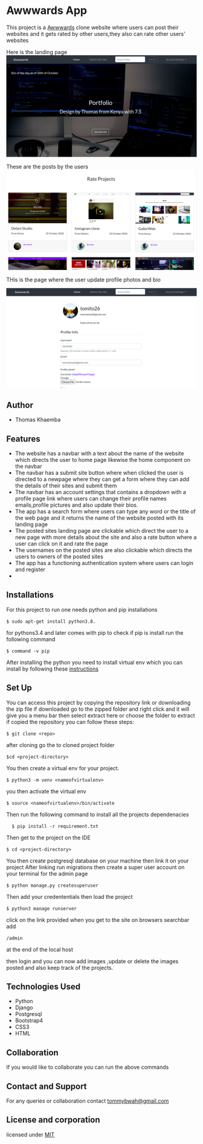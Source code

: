 
# Awwwards App
This  project is a [Awwwards](https://awwwards26.herokuapp.com/) clone website where users can  post their websites and it gets rated by other users,they also can rate other users' websites

Here is the landing page
![landing page](landingpage.png)

These are the posts by the users
![websites](websites.png)

THis is the page where the user update profile photos and bio

![Update profile](updateprofile.png)
 
## Author
* Thomas Khaemba 

## Features
* The website has a navbar  with  a text about the name of the website which directs the user to home page likewise the home component on the navbar
* The navbar has a submit site button where when clicked the user is directed to a newpage where they can get a form where they can add the details of their sites and submit them 
* The navbar has an account settings that contains  a dropdown with a profile page link where users can change their profile names emails,profile pictures and also update their bios.
* The app has a search form where users can type any word or the title of the web page and it returns the  name of the website posted with its landing page
* The posted sites landing page are clickable which direct the user to  a new page with more details about the site and also a rate button where a user can click on it and rate the page
* The usernames on the posted sites are also clickable which directs the users to owners of the posted sites
* The app has a functioning authentication system where users can login  and register
* 

## Installations 
For this project to run one needs python  and pip installations

```
$ sudo apt-get install python3.8.
```
for pythons3.4 and later comes with pip  to check if pip is install run the following command
```
$ command -v pip
```
After installing the python you need to install virtual env which you can install by following  these [instructions](https://packaging.python.org/guides/installing-using-pip-and-virtual-environments/)

## Set Up
You can access this project by copying the  repository link or downloading the zip file
if downloaded go to the  zipped folder  and right click and it will give you a menu bar then select extract here or choose the folder to extract
 if copied the repository you can follow these steps:

 ```
 $ git clone <repo>
 ````
  after cloning go the to cloned project folder

  ```
  $cd <project-directory>
  ```
  You then create a virtual env for your project.
  ```
  $ python3 -m venv <nameofvirtualenv>
  ```
  you then activate the virtual env
  ```
  $ source <nameofvirtualenv>/bin/activate
  ```
  Then run the following command to install all the projects dependenacies
```
  $ pip install -r requirement.txt
```
Then get to the project on the IDE
```
$ cd <project-directory>
```
 You then create postgresql database on your machine then link it on your project
After linking run migrations  then create a super user account on your terminal for the admin page
```
$ python manage.py createsuperuser
```
Then add your credententials then load the project
```
$ python3 manage runserver
````
click on the link provided when you get to the site  on browsers searchbar   add  
```
/admin
```
at the end of the local host

then login and you can now add images ,update or delete the images posted and also keep track of the projects.

## Technologies Used
* Python
* Django
* Postgresql
* Bootstrap4
* CSS3
* HTML

## Collaboration
If you would like to collaborate you can run the above commands 

## Contact and Support
For any queries or collaboration  contact tommybwah@gmail.com

## License and corporation
licensed under [MIT](license)
